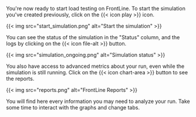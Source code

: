 You're now ready to start load testing on FrontLine. To start the simulation you've created previously, click on the {{< icon play >}} icon.

{{< img src="start_simulation.png" alt="Start the simulation" >}}

You can see the status of the simulation in the "Status" column, and the logs by clicking on the {{< icon file-alt >}} button.

{{< img src="simulation_ongoing.png" alt="Simulation status" >}}

You also have access to advanced metrics about your run, even while the simulation is still running. Click on the {{< icon chart-area >}} button to see the reports.

{{< img src="reports.png" alt="FrontLine Reports" >}}

You will find here every information you may need to analyze your run. Take some time to interact with the graphs and change tabs.
